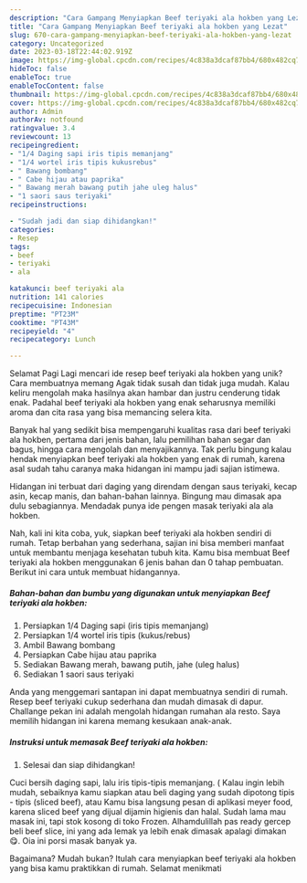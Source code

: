 ```yaml
---
description: "Cara Gampang Menyiapkan Beef teriyaki ala hokben yang Lezat"
title: "Cara Gampang Menyiapkan Beef teriyaki ala hokben yang Lezat"
slug: 670-cara-gampang-menyiapkan-beef-teriyaki-ala-hokben-yang-lezat
category: Uncategorized
date: 2023-03-18T22:44:02.919Z
image: https://img-global.cpcdn.com/recipes/4c838a3dcaf87bb4/680x482cq70/beef-teriyaki-ala-hokben-foto-resep-utama.jpg
hideToc: false
enableToc: true
enableTocContent: false
thumbnail: https://img-global.cpcdn.com/recipes/4c838a3dcaf87bb4/680x482cq70/beef-teriyaki-ala-hokben-foto-resep-utama.jpg
cover: https://img-global.cpcdn.com/recipes/4c838a3dcaf87bb4/680x482cq70/beef-teriyaki-ala-hokben-foto-resep-utama.jpg
author: Admin
authorAv: notfound
ratingvalue: 3.4
reviewcount: 13
recipeingredient:
- "1/4 Daging sapi iris tipis memanjang"
- "1/4 wortel iris tipis kukusrebus"
- " Bawang bombang"
- " Cabe hijau atau paprika"
- " Bawang merah bawang putih jahe uleg halus"
- "1 saori saus teriyaki"
recipeinstructions:

- "Sudah jadi dan siap dihidangkan!"
categories:
- Resep
tags:
- beef
- teriyaki
- ala

katakunci: beef teriyaki ala 
nutrition: 141 calories
recipecuisine: Indonesian
preptime: "PT23M"
cooktime: "PT43M"
recipeyield: "4"
recipecategory: Lunch

---
```



Selamat Pagi Lagi mencari ide resep beef teriyaki ala hokben yang unik? Cara membuatnya memang Agak tidak susah dan tidak juga mudah. Kalau keliru mengolah maka hasilnya akan hambar dan justru cenderung tidak enak. Padahal beef teriyaki ala hokben yang enak seharusnya memiliki aroma dan cita rasa yang bisa memancing selera kita.


Banyak hal yang sedikit bisa mempengaruhi kualitas rasa dari beef teriyaki ala hokben, pertama dari jenis bahan, lalu pemilihan bahan segar dan bagus, hingga cara mengolah dan menyajikannya. Tak perlu bingung kalau hendak menyiapkan beef teriyaki ala hokben yang enak di rumah, karena asal sudah tahu caranya maka hidangan ini mampu jadi sajian istimewa.

Hidangan ini terbuat dari daging yang direndam dengan saus teriyaki, kecap asin, kecap manis, dan bahan-bahan lainnya. Bingung mau dimasak apa dulu sebagiannya. Mendadak punya ide pengen masak teriyaki ala ala hokben.


Nah, kali ini kita coba, yuk, siapkan beef teriyaki ala hokben sendiri di rumah. Tetap berbahan yang sederhana, sajian ini bisa memberi manfaat untuk membantu menjaga kesehatan tubuh kita. Kamu bisa membuat Beef teriyaki ala hokben menggunakan 6 jenis bahan dan 0 tahap pembuatan. Berikut ini cara untuk membuat hidangannya.

<!--inarticleads1-->

##### Bahan-bahan dan bumbu yang digunakan untuk menyiapkan Beef teriyaki ala hokben:

1. Persiapkan 1/4 Daging sapi (iris tipis memanjang)
1. Persiapkan 1/4 wortel iris tipis (kukus/rebus)
1. Ambil  Bawang bombang
1. Persiapkan  Cabe hijau atau paprika
1. Sediakan  Bawang merah, bawang putih, jahe (uleg halus)
1. Sediakan 1 saori saus teriyaki


Anda yang menggemari santapan ini dapat membuatnya sendiri di rumah. Resep beef teriyaki cukup sederhana dan mudah dimasak di dapur. Challange pekan ini adalah mengolah hidangan rumahan ala resto. Saya memilih hidangan ini karena memang kesukaan anak-anak. 

<!--inarticleads2-->

##### Instruksi untuk memasak Beef teriyaki ala hokben:


1. Selesai dan siap dihidangkan!

Cuci bersih daging sapi, lalu iris tipis-tipis memanjang. ( Kalau ingin lebih mudah, sebaiknya kamu siapkan atau beli daging yang sudah dipotong tipis - tipis (sliced beef), atau Kamu bisa langsung pesan di aplikasi meyer food, karena sliced beef yang dijual dijamin higienis dan halal. Sudah lama mau masak ini, tapi stok kosong di toko Frozen. Alhamdulillah pas ready gercep beli beef slice, ini yang ada lemak ya lebih enak dimasak apalagi dimakan 😋. Oia ini porsi masak banyak ya. 

Bagaimana? Mudah bukan? Itulah cara menyiapkan beef teriyaki ala hokben yang bisa kamu praktikkan di rumah. Selamat menikmati
